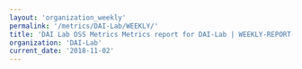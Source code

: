 ```yaml
---
layout: 'organization_weekly'
permalink: '/metrics/DAI-Lab/WEEKLY/'
title: 'DAI Lab OSS Metrics Metrics report for DAI-Lab | WEEKLY-REPORT-2018-11-02'
organization: 'DAI-Lab'
current_date: '2018-11-02'
---
```

